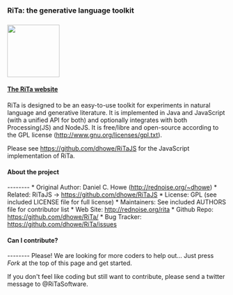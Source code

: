 
### RiTa: the generative language toolkit 
### 
<a href="http://rednoise.org/rita/"><img height=120
src="http://rednoise.org/rita/img/RiTa-logo3.png"/></a>

#### <a href="http://rednoise.org/rita">The RiTa website</a>
#### 
RiTa is designed to be an easy-to-use toolkit for experiments in natural language and generative
literature. It is implemented in Java and JavaScript (with a unified API for both) and optionally
integrates with both Processing(JS) and NodeJS. It is free/libre and open-source according to the
GPL license (http://www.gnu.org/licenses/gpl.txt).

Please see https://github.com/dhowe/RiTaJS for the JavaScript implementation of RiTa.

#### About the project
-------- * Original Author:  Daniel C. Howe (http://rednoise.org/~dhowe) *
Related:			RiTaJS -> https://github.com/dhowe/RiTaJS * License:			GPL (see
included LICENSE file for full license) * Maintainers:      See included AUTHORS file for
contributor list * Web Site:         http://rednoise.org/rita * Github Repo:     
https://github.com/dhowe/RiTa/ * Bug Tracker:      https://github.com/dhowe/RiTa/issues

#### Can I contribute?
-------- Please! We are looking for more coders to help out... Just press *Fork* at the top of this
page and get started.

If you don't feel like coding but still want to contribute, please send a twitter message to
@RiTaSoftware.


